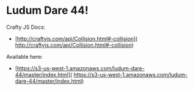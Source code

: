 # Ludum Dare 44!

Crafty JS Docs:
- [http://craftyjs.com/api/Collision.html#-collision](
http://craftyjs.com/api/Collision.html#-collision)


Available here:
- [https://s3-us-west-1.amazonaws.com/ludum-dare-44/master/index.html](
https://s3-us-west-1.amazonaws.com/ludum-dare-44/master/index.html)
